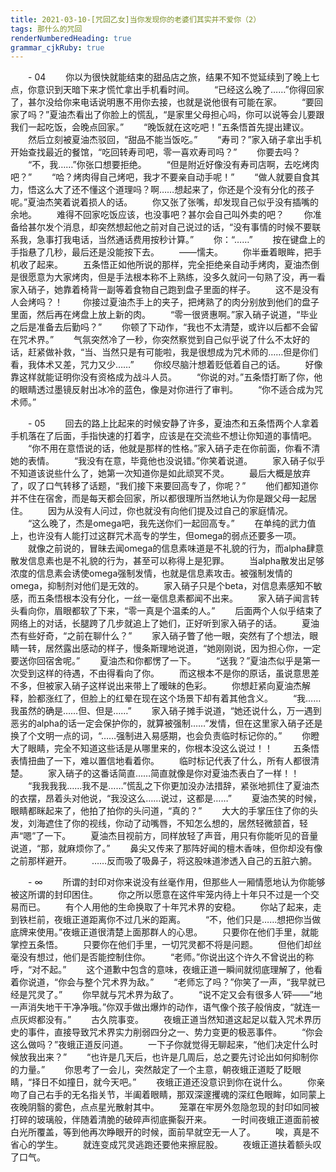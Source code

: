 ```yaml
---
title: 2021-03-10-[咒回乙女]当你发现你的老婆们其实并不爱你（2）
tags: 那什么的咒回
renderNumberedHeading: true
grammar_cjkRuby: true
---
```

　　- 04
　　你以为很快就能结束的甜品店之旅，结果不知不觉延续到了晚上七点，你意识到天暗下来才慌忙拿出手机看时间。
　　“已经这么晚了……”你得回家了，甚尔没给你来电话说明惠不用你去接，也就是说他很有可能在家。
　　“要回家了吗？”夏油杰看出了你脸上的慌乱，“是家里父母担心吗，你可以说等会儿要跟我们一起吃饭，会晚点回家。”
　　“晚饭就在这吃吧！”五条悟首先提出建议。
　　然后立刻被夏油杰驳回，“甜品不能当饭吃。”
　　“寿司？”家入硝子拿出手机开始查找最近的餐馆，“吃回转寿司吧，零一喜欢寿司吗？”
　　你要去吗？
　　“不，我……”你张口想要拒绝。
　　“但是附近好像没有寿司店啊，去吃烤肉吧？”
　　“哈？烤肉得自己烤吧，我才不要亲自动手呢！”
　　“做人就要自食其力，悟这么大了还不懂这个道理吗？啊……想起来了，你还是个没有分化的孩子呢。”夏油杰笑着说着损人的话。
　　你又张了张嘴，却发现自己似乎没有插嘴的余地。
　　难得不回家吃饭应该，也没事吧？甚尔会自己叫外卖的吧？
　　你准备给甚尔发个消息，却突然想起他之前对自己说过的话，“没有事情的时候不要联系我，急事打我电话，当然通话费用按秒计算。”
　　你：“……”
　　按在键盘上的手指悬了几秒，最后还是没能按下去。
　　——懦夫。
　　你半垂着眼眸，把手机收了起来。
　　五条悟正如他所说的那样，完全拒绝亲自动手烤肉，夏油杰倒是很愿意为大家烤肉，但是手法根本称不上熟练，没多久就问一句熟了没，再一看家入硝子，她靠着椅背一副等着食物自己跑到盘子里面的样子。
　　这不是没有人会烤吗？！
　　你接过夏油杰手上的夹子，把烤熟了的肉分别放到他们的盘子里面，然后再在烤盘上放上新的肉。
　　“零一很贤惠啊。”家入硝子说道，“毕业之后是准备去后勤吗？”
　　你顿了下动作，“我也不太清楚，或许以后都不会留在咒术界。”
　　气氛突然冷了一秒，你突然察觉到自己似乎说了什么不太好的话，赶紧做补救，“当、当然只是有可能啦，我是很想成为咒术师的……但是你们看，我体术又差，咒力又少……”
　　你绞尽脑汁想着贬低着自己的话。
　　好像靠这样就能证明你没有资格成为战斗人员。
　　“你说的对。”五条悟打断了你，他的眼睛透过墨镜反射出冰冷的蓝色，像是对你进行了审判。
　　“你不适合成为咒术师。”

　　- 05
　　回去的路上比起来的时候安静了许多，夏油杰和五条悟两个人拿着手机落在了后面，手指快速的打着字，应该是在交流些不想让你知道的事情吧。
　　“你不用在意悟说的话，他就是那样的性格。”家入硝子走在你前面，你看不清她的表情。
　　“我没有在意，毕竟他也没说错。”你笑着说道。
　　家入硝子似乎不知道该说些什么了，她第一次知道你是如此顽冥不灵。
　　最后大概是放弃了，叹了口气转移了话题，“我们接下来要回高专了，你呢？”
　　他们都知道你并不住在宿舍，而是每天都会回家，所以都很理所当然地认为你是跟父母一起居住。
　　因为从没有人问过，你也就没有向他们提及过自己的家庭情况。
　　“这么晚了，杰是omega吧，我先送你们一起回高专。”
　　在单纯的武力值上，也许没有人能打过这群咒术高专的学生，但omega的弱点还要多一项。
　　就像之前说的，冒昧去闻omega的信息素味道是不礼貌的行为，而alpha肆意散发信息素也是不礼貌的行为，甚至可以称得上是犯罪。
　　当alpha散发出足够浓度的信息素会诱使omega强制发情，也就是信息素攻击。被强制发情的omega，抑制剂对他们是无效的。
　　家入硝子只是个beta，对信息素感知不敏感，而五条悟根本没有分化，一丝一毫信息素都闻不出来。
　　家入硝子闻言转头看向你，眉眼都软了下来，“零一真是个温柔的人。”
　　后面两个人似乎结束了网络上的对话，长腿跨了几步就追上了她们，正好听到家入硝子的话。
　　夏油杰有些好奇，“之前在聊什么？”
　　家入硝子瞥了他一眼，突然有了个想法，眼睛一转，居然露出感动的样子，慢条斯理地说道，“她刚刚说，因为担心你，一定要送你回宿舍呢。”
　　夏油杰和你都愣了一下。
　　“送我？”夏油杰似乎是第一次受到这样的待遇，不由得看向了你。
　　而这根本不是你的原话，虽说意思差不多，但被家入硝子这样说出来带上了暧昧的色彩。
　　你想赶紧向夏油杰解释，脸都涨红了，但脸上的红晕在现在这个场景下却有着其他含义。
　　“我……我虽然的确是……但、但是……”
　　家入硝子摊手说道，“她还说什么，万一遇到恶劣的alpha的话一定会保护你的，就算被强制……”发情，但在这里家入硝子还是换了个文明一点的词，“……强制进入易感期，也会负责临时标记你的。”
　　你瞪大了眼睛，完全不知道这些话是从哪里来的，你根本没这么说过！！
　　五条悟表情扭曲了一下，难以置信地看着你。
　　临时标记代表了什么，所有人都很清楚。
　　家入硝子的这番话简直……简直就像是你对夏油杰表白了一样！！
　　“我我我我……我不是……”慌乱之下你更加没办法措辞，紧张地抓住了夏油杰的衣摆，昂着头对他说，“我没这么……说过，这都是……”
　　夏油杰笑的时候，眼睛都眯起来了，他拍了拍你的头问道，“真的？”
　　大大的手掌压住了你的头发，刘海遮住了你的视线，你动了动嘴唇，不知怎么想的，居然轻微颔首，轻声“嗯”了一下。
　　夏油杰目视前方，同样放轻了声音，用只有你能听见的音量说道，“那，就麻烦你了。”
　　鼻尖又传来了那阵好闻的檀木香味，但你却没有像之前那样避开。
　　……反而吸了吸鼻子，将这股味道渗透入自己的五脏六腑。

　　- ∞
　　所谓的封印对你来说没有丝毫作用，但那些人一厢情愿地认为你能够被这所谓的封印困住。
　　你之所以愿意在这件牢笼内待上十年只不过是一个交易而已。
　　有个人用他的生命换取了十年咒术界的安稳。
　　你站了起来，走到铁栏前，夜蛾正道距离你不过几米的距离。
　　“不，他们只是……想把你当做底牌来使用。”夜蛾正道很清楚上面那群人的心思。
　　只要你在他们手里，就能掌控五条悟。
　　只要你在他们手里，一切咒灵都不将是问题。
　　但他们却丝毫没有想过，他们是否能控制住你。
　　“老师。”你说出这个许久不曾说出的称呼，“对不起。”
　　这个道歉中包含的意味，夜蛾正道一瞬间就彻底理解了，他看着你说道，“你会与整个咒术界为敌。”
　　“老师忘了吗？”你笑了一声，“我早就已经是咒灵了。”
　　你早就与咒术界为敌了。
　　“说不定又会有很多人‘砰——”地一声消失地干干净净哦。”你双手做出爆炸的动作，语气像个孩子般俏皮，“就连一点灰烬都没有。”
　　古久院事变。
　　夜蛾正道当然知道这起足以载入咒术界历史的事件，直接导致咒术界实力削弱四分之一、势力变更的极恶事件。
　　“你会这么做吗？”夜蛾正道反问道。
　　一下子你就觉得无聊起来，“他们决定什么时候放我出来？”
　　“也许是几天后，也许是几周后，总之要先讨论出如何抑制你的力量。”
　　你思考了一会儿，突然敲定了一个主意，朝夜蛾正道眨了眨眼睛，“择日不如撞日，就今天吧。”
　　夜蛾正道还没意识到你在说什么。
　　你亲吻了自己右手的无名指关节，半阖着眼睛，那双深邃攫魂的深红色眼眸，如同蒙上夜晚阴翳的雾色，点点星光散射其中。
　　笼罩在牢房外忽隐忽现的封印如同被打碎的玻璃般，伴随着清脆的破碎声彻底撕裂开来。
　　一时间夜蛾正道面前被白光所覆盖，等到他再次睁眼开的时候，面前早就空无一人了。
　　唉，真是不省心的学生。
　　就连变成咒灵逃跑还要他来擦屁股。
　　夜蛾正道扶着额头叹了口气。
　　